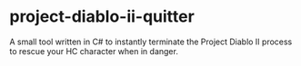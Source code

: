 # project-diablo-ii-quitter
A small tool written in C# to instantly terminate the Project Diablo II process to rescue your HC character when in danger.
